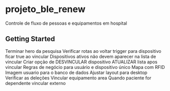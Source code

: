 # projeto_ble_renew

Controle de fluxo de pessoas e equipamentos em hospital

## Getting Started

Terminar hero da pesquisa
Verificar rotas ao voltar
trigger para dispositivo ficar true ao vincular
Dispositivos ativos não devem aparecer na lista de vincular
Criar opção de DESVINCULAR dispositivo
ATUALIZAR lista apos vincular
Regras de negócio para usuário e dispositivo único
Mapa com RFID
Imagem usuario para o banco de dados
Ajustar layout para desktop
Verificar as deleções
Vincular equipamento area
Quando paciente for dependente vincular externo

